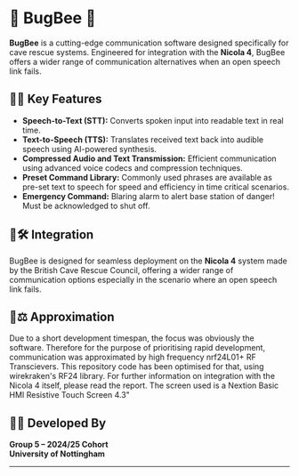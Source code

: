 # 🐞 BugBee 🐞

**BugBee** is a cutting-edge communication software designed specifically for cave rescue systems. Engineered for integration with the **Nicola 4**, BugBee offers a wider range of communication alternatives when an open speech link fails.

## 🐞🚨 Key Features 

- **Speech-to-Text (STT):** Converts spoken input into readable text in real time.
- **Text-to-Speech (TTS):** Translates received text back into audible speech using AI-powered synthesis.
- **Compressed Audio and Text Transmission:** Efficient communication using advanced voice codecs and compression techniques.
- **Preset Command Library:** Commonly used phrases are available as pre-set text to speech for speed and efficiency in time critical scenarios.
- **Emergency Command:** Blaring alarm to alert base station of danger! Must be acknowledged to shut off.

## 🐞🛠️ Integration 

BugBee is designed for seamless deployment on the **Nicola 4** system made by the British Cave Rescue Council, offering a wider range of communication options especially in the scenario where an open speech link fails.

## 🐞⚖️ Approximation
Due to a short development timespan, the focus was obviously the software. Therefore for the purpose of prioritising rapid development, communication was approximated by high frequency nrf24L01+ RF Transcievers.
This repository code has been optimised for that, using wirekraken's RF24 library. For further information on integration with the Nicola 4 itself, please read the report. 
The screen used is a Nextion Basic HMI Resistive Touch Screen 4.3"

## 🐞👥 Developed By 

**Group 5 – 2024/25 Cohort**  
**University of Nottingham**

---
